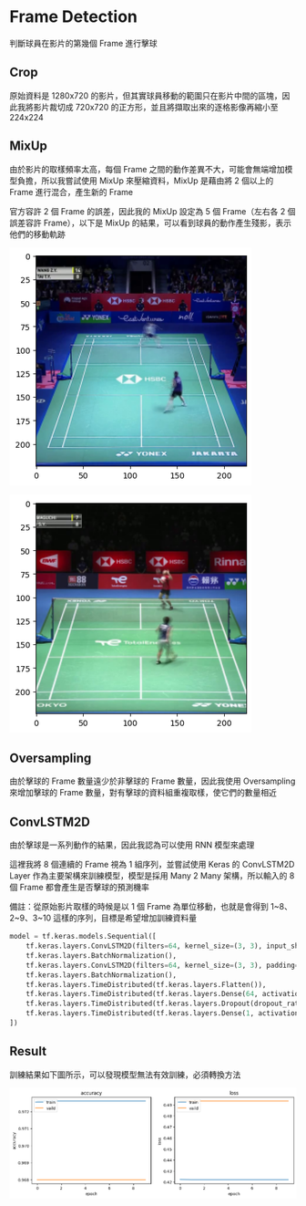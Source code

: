 # Frame Detection

判斷球員在影片的第幾個 Frame 進行擊球

## Crop

原始資料是 1280x720 的影片，但其實球員移動的範圍只在影片中間的區塊，因此我將影片裁切成 720x720 的正方形，並且將擷取出來的逐格影像再縮小至 224x224

## MixUp

由於影片的取樣頻率太高，每個 Frame 之間的動作差異不大，可能會無端增加模型負擔，所以我嘗試使用 MixUp 來壓縮資料，MixUp 是藉由將 2 個以上的 Frame 進行混合，產生新的 Frame

官方容許 2 個 Frame 的誤差，因此我的 MixUp 設定為 5 個 Frame（左右各 2 個誤差容許 Frame），以下是 MixUp 的結果，可以看到球員的動作產生殘影，表示他們的移動軌跡

![MixUp-001](./results/output-mixupx5-01.png)

![MixUp-001](./results/output-mixupx5-02.png)

## Oversampling

由於擊球的 Frame 數量遠少於非擊球的 Frame 數量，因此我使用 Oversampling 來增加擊球的 Frame 數量，對有擊球的資料組重複取樣，使它們的數量相近

## ConvLSTM2D

由於擊球是一系列動作的結果，因此我認為可以使用 RNN 模型來處理

這裡我將 8 個連續的 Frame 視為 1 組序列，並嘗試使用 Keras 的 ConvLSTM2D Layer 作為主要架構來訓練模型，模型是採用 Many 2 Many 架構，所以輸入的 8 個 Frame 都會產生是否擊球的預測機率

備註：從原始影片取樣的時候是以 1 個 Frame 為單位移動，也就是會得到 1~8、2~9、3~10 這樣的序列，目標是希望增加訓練資料量

```python
model = tf.keras.models.Sequential([
    tf.keras.layers.ConvLSTM2D(filters=64, kernel_size=(3, 3), input_shape=(None, *input_shape), padding='same', return_sequences=True),
    tf.keras.layers.BatchNormalization(),
    tf.keras.layers.ConvLSTM2D(filters=64, kernel_size=(3, 3), padding='same', return_sequences=True),
    tf.keras.layers.BatchNormalization(),
    tf.keras.layers.TimeDistributed(tf.keras.layers.Flatten()),
    tf.keras.layers.TimeDistributed(tf.keras.layers.Dense(64, activation='relu')),
    tf.keras.layers.TimeDistributed(tf.keras.layers.Dropout(dropout_rate)),
    tf.keras.layers.TimeDistributed(tf.keras.layers.Dense(1, activation='sigmoid'))
])
```

## Result

訓練結果如下圖所示，可以發現模型無法有效訓練，必須轉換方法

![loss](./results/training-accuracy-loss.png)
